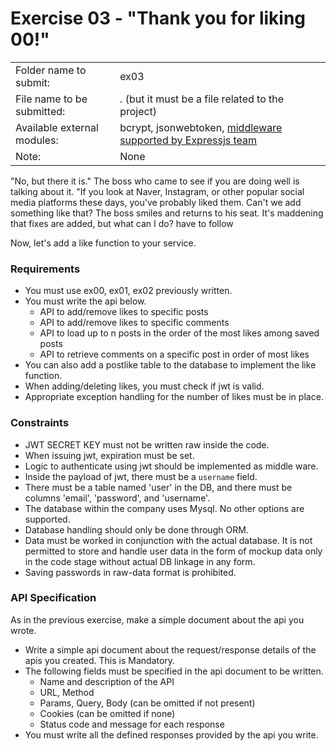 # Exercise 03 - "Thank you for liking 00!"

| | |
| :--------------------| --------------------------------------- |
| Folder name to submit: | ex03 |
| File name to be submitted: | *.* (but it must be a file related to the project) |
| Available external modules: | bcrypt, jsonwebtoken, [middleware supported by Expressjs team](http://expressjs.com/en/resources/middleware.html) |
| Note: | None |



"No, but there it is." The boss who came to see if you are doing well is talking about it.
"If you look at Naver, Instagram, or other popular social media platforms these days, you've probably liked them. Can't we add something like that?
The boss smiles and returns to his seat. It's maddening that fixes are added, but what can I do? have to follow

Now, let's add a like function to your service.


### Requirements

- You must use ex00, ex01, ex02 previously written.
- You must write the api below.
  - API to add/remove likes to specific posts
  - API to add/remove likes to specific comments
  - API to load up to n posts in the order of the most likes among saved posts
  - API to retrieve comments on a specific post in order of most likes
- You can also add a postlike table to the database to implement the like function.
- When adding/deleting likes, you must check if jwt is valid.
- Appropriate exception handling for the number of likes must be in place.

### Constraints

- JWT SECRET KEY must not be written raw inside the code.
- When issuing jwt, expiration must be set.
- Logic to authenticate using jwt should be implemented as middle ware.
- Inside the payload of jwt, there must be a `username` field.
- There must be a table named 'user' in the DB, and there must be columns 'email', 'password', and 'username'.
- The database within the company uses Mysql. No other options are supported.
- Database handling should only be done through ORM.
- Data must be worked in conjunction with the actual database. It is not permitted to store and handle user data in the form of mockup data only in the code stage without actual DB linkage in any form.
- Saving passwords in raw-data format is prohibited.


### API Specification

As in the previous exercise, make a simple document about the api you wrote.

- Write a simple api document about the request/response details of the apis you created. This is Mandatory.
- The following fields must be specified in the api document to be written.
	- Name and description of the API
	- URL, Method
	- Params, Query, Body (can be omitted if not present)
	- Cookies (can be omitted if none)
	- Status code and message for each response
- You must write all the defined responses provided by the api you write.